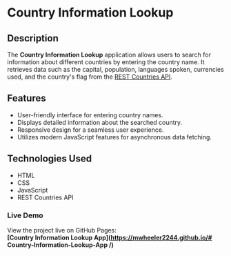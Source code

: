 # Country Information Lookup

## Description
The **Country Information Lookup** application allows users to search for information about different countries by entering the country name. It retrieves data such as the capital, population, languages spoken, currencies used, and the country's flag from the [REST Countries API](https://restcountries.com/).

## Features
- User-friendly interface for entering country names.
- Displays detailed information about the searched country.
- Responsive design for a seamless user experience.
- Utilizes modern JavaScript features for asynchronous data fetching.

## Technologies Used
- HTML
- CSS
- JavaScript
- REST Countries API

### Live Demo

View the project live on GitHub Pages:  
**[Country Information Lookup App](https://mwheeler2244.github.io/# Country-Information-Lookup-App
/)**

